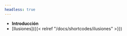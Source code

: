 ```yaml
---
headless: true
---
```


- **Introducción**
- [Ilusiones]({{< relref "/docs/shortcodes/ilusiones" >}})
<br />

